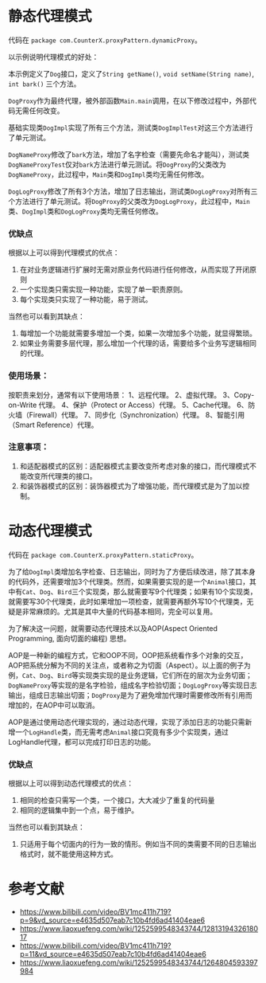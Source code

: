 # 静态代理模式

代码在 `package com.CounterX.proxyPattern.dynamicProxy`。

以示例说明代理模式的好处：

本示例定义了`Dog`接口，定义了`String getName()`, `void setName(String name)`, `int bark()` 三个方法。

`DogProxy`作为最终代理，被外部函数`Main.main`调用，在以下修改过程中，外部代码无需任何改变。

基础实现类`DogImpl`实现了所有三个方法，测试类`DogImplTest`对这三个方法进行了单元测试。

`DogNameProxy`修改了`bark`方法，增加了名字检查（需要先命名才能叫），测试类`DogNameProxyTest`仅对`bark`方法进行单元测试。将`DogProxy`的父类改为`DogNameProxy`，此过程中，`Main`类和`DogImpl`类均无需任何修改。

`DogLogProxy`修改了所有3个方法，增加了日志输出，测试类`DogLogProxy`对所有三个方法进行了单元测试。将`DogProxy`的父类改为`DogLogProxy`，此过程中，`Main`类、`DogImpl`类和`DogLogProxy`类均无需任何修改。

### 优缺点

根据以上可以得到代理模式的优点：

1. 在对业务逻辑进行扩展时无需对原业务代码进行任何修改，从而实现了开闭原则
2. 一个实现类只需实现一种功能，实现了单一职责原则。
3. 每个实现类只实现了一种功能，易于测试。

当然也可以看到其缺点：

1. 每增加一个功能就需要多增加一个类，如果一次增加多个功能，就显得繁琐。
2. 如果业务需要多层代理，那么增加一个代理的话，需要给多个业务写逻辑相同的代理。

### 使用场景：

按职责来划分，通常有以下使用场景： 1、远程代理。 2、虚拟代理。 3、Copy-on-Write 代理。 4、保护（Protect or Access）代理。 5、Cache代理。 6、防火墙（Firewall）代理。 7、同步化（Synchronization）代理。 8、智能引用（Smart Reference）代理。

### 注意事项：

1. 和适配器模式的区别：适配器模式主要改变所考虑对象的接口，而代理模式不能改变所代理类的接口。 
2. 和装饰器模式的区别：装饰器模式为了增强功能，而代理模式是为了加以控制。

# 动态代理模式

代码在 `package com.CounterX.proxyPattern.staticProxy`。

为了给`DogImpl`类增加名字检查、日志输出，同时为了方便后续改进，除了其本身的代码外，还需要增加3个代理类。然而，如果需要实现的是一个`Animal`接口，其中有`Cat`、`Dog`、`Bird`三个实现类，那么就需要写9个代理类；如果有10个实现类，就需要写30个代理类，此时如果增加一项检查，就需要再额外写10个代理类，无疑是非常麻烦的。尤其是其中大量的代码基本相同，完全可以复用。

为了解决这一问题，就需要动态代理技术以及AOP(Aspect Oriented Programming, 面向切面的编程) 思想。

AOP是一种新的编程方式，它和OOP不同，OOP把系统看作多个对象的交互，AOP把系统分解为不同的关注点，或者称之为切面（Aspect）。以上面的例子为例，`Cat`、`Dog`、`Bird`等实现类实现的是业务逻辑，它们所在的层次为业务切面；`DogNameProxy`等实现的是名字检验，组成名字检验切面；`DogLogProxy`等实现日志输出，组成日志输出切面；`DogProxy`是为了避免增加代理时需要修改所有引用而增加的，在AOP中可以取消。


AOP是通过使用动态代理实现的，通过动态代理，实现了添加日志的功能只需新增一个`LogHandle`类，而无需考虑`Animal`接口究竟有多少个实现类，通过LogHandle代理，都可以完成打印日志的功能。

### 优缺点

根据以上可以得到动态代理模式的优点：

1. 相同的检查只需写一个类，一个接口，大大减少了重复的代码量
2. 相同的逻辑集中到一个点，易于维护。

当然也可以看到其缺点：

1. 只适用于每个切面内的行为一致的情形。例如当不同的类需要不同的日志输出格式时，就不能使用这种方式。

# 参考文献
- https://www.bilibili.com/video/BV1mc411h719?p=9&vd_source=e4635d507eab7c10b4fd6ad41404eae6
- https://www.liaoxuefeng.com/wiki/1252599548343744/1281319432618017
- https://www.bilibili.com/video/BV1mc411h719?p=11&vd_source=e4635d507eab7c10b4fd6ad41404eae6
- https://www.liaoxuefeng.com/wiki/1252599548343744/1264804593397984